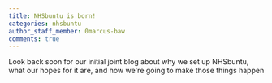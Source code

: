```yaml
---
title: NHSbuntu is born!
categories: nhsbuntu
author_staff_member: 0marcus-baw
comments: true
---
```


Look back soon for our initial joint blog about why we set up NHSbuntu, what our hopes for it are, and how we're going to make those things happen
